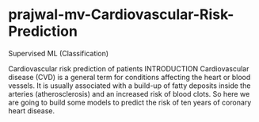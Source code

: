 # prajwal-mv-Cardiovascular-Risk-Prediction
Supervised ML (Classification)

Cardiovascular risk prediction of patients INTRODUCTION Cardiovascular disease (CVD) is a general term for conditions affecting the heart or blood vessels. It is usually associated with a build-up of fatty deposits inside the arteries (atherosclerosis) and an increased risk of blood clots. So here we are going to build some models to predict the risk of ten years of coronary heart disease.
